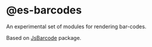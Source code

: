 # @es-barcodes

An experimental set of modules for rendering bar-codes.

Based on [JsBarcode](https://github.com/lindell/JsBarcode) package.
